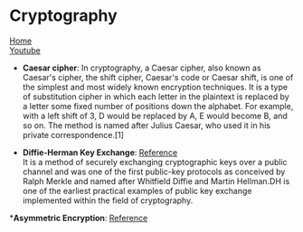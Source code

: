 # Cryptography

[Home](../README.md)      
[Youtube](https://www.youtube.com/watch?v=jhXCTbFnK8o)   

* __Caesar cipher__:
In cryptography, a Caesar cipher, also known as Caesar's cipher, the shift cipher, Caesar's code or Caesar shift, is one of the simplest and most widely known encryption techniques. It is a type of substitution cipher in which each letter in the plaintext is replaced by a letter some fixed number of positions down the alphabet. For example, with a left shift of 3, D would be replaced by A, E would become B, and so on. The method is named after Julius Caesar, who used it in his private correspondence.[1]  

* __Diffie-Herman Key Exchange__:
[Reference](https://en.wikipedia.org/wiki/Diffie%E2%80%93Hellman_key_exchange)   
It is a method of securely exchanging cryptographic keys over a public channel and was one of the first public-key protocols as conceived by Ralph Merkle and named after Whitfield Diffie and Martin Hellman.DH is one of the earliest practical examples of public key exchange implemented within the field of cryptography.  

*__Asymmetric Encryption__:
[Reference](https://en.wikipedia.org/wiki/Public-key_cryptography)  
